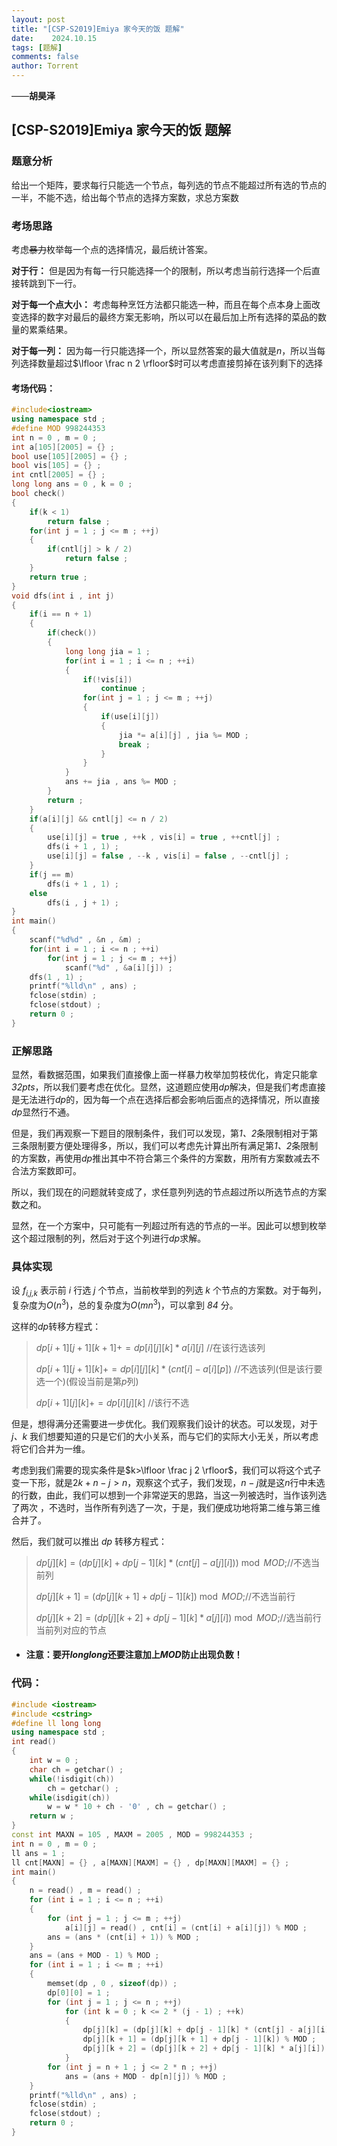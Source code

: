 ```yaml
---
layout: post
title: "[CSP-S2019]Emiya 家今天的饭 题解"
date:    2024.10.15
tags: [题解]
comments: false
author: Torrent
---
```


——**胡昊泽**

<!-- more -->
## [CSP-S2019]Emiya 家今天的饭 题解

### 题意分析

给出一个矩阵，要求每行只能选一个节点，每列选的节点不能超过所有选的节点的一半，不能不选，给出每个节点的选择方案数，求总方案数

### 考场思路

考虑~~暴力~~枚举每一个点的选择情况，最后统计答案。

**对于行：** 但是因为有每一行只能选择一个的限制，所以考虑当前行选择一个后直接转跳到下一行。

**对于每一个点大小：** 考虑每种烹饪方法都只能选一种，而且在每个点本身上面改变选择的数字对最后的最终方案无影响，所以可以在最后加上所有选择的菜品的数量的累乘结果。

**对于每一列：** 因为每一行只能选择一个，所以显然答案的最大值就是$n$，所以当每列选择数量超过$\lfloor \frac n 2 \rfloor$时可以考虑直接剪掉在该列剩下的选择

#### 考场代码：

```cpp
#include<iostream>
using namespace std ;
#define MOD 998244353
int n = 0 , m = 0 ;
int a[105][2005] = {} ;
bool use[105][2005] = {} ;
bool vis[105] = {} ;
int cntl[2005] = {} ;
long long ans = 0 , k = 0 ;
bool check()
{
    if(k < 1)
        return false ;
    for(int j = 1 ; j <= m ; ++j)
    {
        if(cntl[j] > k / 2)
            return false ;
    }
    return true ;
}
void dfs(int i , int j)
{
    if(i == n + 1)
    {
        if(check())
        {
            long long jia = 1 ;
            for(int i = 1 ; i <= n ; ++i)
            {
                if(!vis[i])
                    continue ;
                for(int j = 1 ; j <= m ; ++j)
                {
                    if(use[i][j])
                    {
                        jia *= a[i][j] , jia %= MOD ;
                        break ;
                    }
                }
            }
            ans += jia , ans %= MOD ;
        }
        return ;
    }
    if(a[i][j] && cntl[j] <= n / 2)
    {
        use[i][j] = true , ++k , vis[i] = true , ++cntl[j] ;
        dfs(i + 1 , 1) ;
        use[i][j] = false , --k , vis[i] = false , --cntl[j] ;
    }
    if(j == m)
        dfs(i + 1 , 1) ;
    else
        dfs(i , j + 1) ;
}
int main()
{
    scanf("%d%d" , &n , &m) ;
    for(int i = 1 ; i <= n ; ++i)
        for(int j = 1 ; j <= m ; ++j)
            scanf("%d" , &a[i][j]) ;
    dfs(1 , 1) ;
    printf("%lld\n" , ans) ;
    fclose(stdin) ;
    fclose(stdout) ;
    return 0 ;
}
```

### 正解思路

显然，看数据范围，如果我们直接像上面一样暴力枚举加剪枝优化，肯定只能拿*32pts*，所以我们要考虑在优化。显然，这道题应使用*dp*解决，但是我们考虑直接是无法进行*dp*的，因为每一个点在选择后都会影响后面点的选择情况，所以直接*dp*显然行不通。

但是，我们再观察一下题目的限制条件，我们可以发现，第*1、2*条限制相对于第三条限制要方便处理得多，所以，我们可以考虑先计算出所有满足第*1、2*条限制的方案数，再使用*dp*推出其中不符合第三个条件的方案数，用所有方案数减去不合法方案数即可。

所以，我们现在的问题就转变成了，求任意列列选的节点超过所以所选节点的方案数之和。

显然，在一个方案中，只可能有一列超过所有选的节点的一半。因此可以想到枚举这个超过限制的列，然后对于这个列进行*dp*求解。

### 具体实现

设 *f<sub>i,j,k</sub>* 表示前 *i* 行选 *j* 个节点，当前枚举到的列选 *k* 个节点的方案数。对于每列，复杂度为$O(n^3)$，总的复杂度为$O(mn^3)$，可以拿到 *84* 分。

这样的*dp*转移方程式：

> $dp[i+1][j+1][k+1]+=dp[i][j][k]*a[i][j]$ //在该行选该列
> 
> $dp[i+1][j+1][k]+=dp[i][j][k]*(cnt[i]-a[i][p])$ //不选该列(但是该行要选一个)(假设当前是第$p$列)
> 
> $dp[i+1][j][k]+=dp[i][j][k]$ //该行不选

但是，想得满分还需要进一步优化。我们观察我们设计的状态。可以发现，对于 *j、k* 我们想要知道的只是它们的大小关系，而与它们的实际大小无关，所以考虑将它们合并为一维。

考虑到我们需要的现实条件是$k>\lfloor \frac j 2 \rfloor$，我们可以将这个式子变一下形，就是$2k + n - j > n$，观察这个式子，我们发现，$n - j$就是这$n$行中未选的行数，由此，我们可以想到一个非常逆天的思路，当这一列被选时，当作该列选了两次 ，不选时，当作所有列选了一次，于是，我们便成功地将第二维与第三维合并了。

然后，我们就可以推出 *dp* 转移方程式：

>  $dp[j][k]=(dp[j][k]+dp[j-1][k]*(cnt[j]-a[j][i]))\bmod MOD ;$//不选当前列
> 
> $dp[j][k+1]=(dp[j][k+1]+dp[j-1][k]) \bmod MOD;$//不选当前行
> 
> $dp[j][k+2]=(dp[j][k+2]+dp[j-1][k]*a[j][i]) \bmod MOD;$//选当前行当前列对应的节点

- #### 注意：要开$long long$还要注意加上$MOD$防止出现负数！

### 代码：

```cpp
#include <iostream>
#include <cstring>
#define ll long long
using namespace std ;
int read()
{
    int w = 0 ;
    char ch = getchar() ;
    while(!isdigit(ch))
        ch = getchar() ;
    while(isdigit(ch))
        w = w * 10 + ch - '0' , ch = getchar() ;
    return w ;
}
const int MAXN = 105 , MAXM = 2005 , MOD = 998244353 ;
int n = 0 , m = 0 ;
ll ans = 1 ;
ll cnt[MAXN] = {} , a[MAXN][MAXM] = {} , dp[MAXN][MAXM] = {} ;
int main()
{
    n = read() , m = read() ;
    for (int i = 1 ; i <= n ; ++i)
    {
        for (int j = 1 ; j <= m ; ++j)
            a[i][j] = read() , cnt[i] = (cnt[i] + a[i][j]) % MOD ;
        ans = (ans * (cnt[i] + 1)) % MOD ;
    }
    ans = (ans + MOD - 1) % MOD ;
    for (int i = 1 ; i <= m ; ++i)
    {
        memset(dp , 0 , sizeof(dp)) ;
        dp[0][0] = 1 ;
        for (int j = 1 ; j <= n ; ++j)
            for (int k = 0 ; k <= 2 * (j - 1) ; ++k)
            {
                dp[j][k] = (dp[j][k] + dp[j - 1][k] * (cnt[j] - a[j][i])) % MOD ;
                dp[j][k + 1] = (dp[j][k + 1] + dp[j - 1][k]) % MOD ;
                dp[j][k + 2] = (dp[j][k + 2] + dp[j - 1][k] * a[j][i]) % MOD ;
            }
        for (int j = n + 1 ; j <= 2 * n ; ++j)
            ans = (ans + MOD - dp[n][j]) % MOD ;
    }
    printf("%lld\n" , ans) ;
    fclose(stdin) ;
    fclose(stdout) ;
    return 0 ;
}
```

